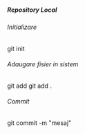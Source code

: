 ##### Repository Local

###### Initializare
git init

###### Adaugare fisier in sistem
git add <file>
git add .

###### Commit
git commit -m "mesaj"